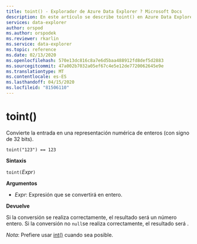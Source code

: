 ```yaml
---
title: toint() - Explorador de Azure Data Explorer ? Microsoft Docs
description: En este artículo se describe toint() en Azure Data Explorer.
services: data-explorer
author: orspod
ms.author: orspodek
ms.reviewer: rkarlin
ms.service: data-explorer
ms.topic: reference
ms.date: 02/13/2020
ms.openlocfilehash: 570e13dc816c8a7e6d5baa488912fd8def5d2883
ms.sourcegitcommit: 47a002b7032a05ef67c4e5e12de7720062645e9e
ms.translationtype: MT
ms.contentlocale: es-ES
ms.lasthandoff: 04/15/2020
ms.locfileid: "81506110"
---
```

# <a name="toint"></a>toint()

Convierte la entrada en una representación numérica de enteros (con signo de 32 bits).

```kusto
toint("123") == 123
```

**Sintaxis**

`toint(`*Expr*`)`

**Argumentos**

* *Expr*: Expresión que se convertirá en entero. 

**Devuelve**

Si la conversión se realiza correctamente, el resultado será un número entero.
Si la conversión no `null`se realiza correctamente, el resultado será .
 
*Nota*: Prefiere usar [int()](./scalar-data-types/int.md) cuando sea posible.